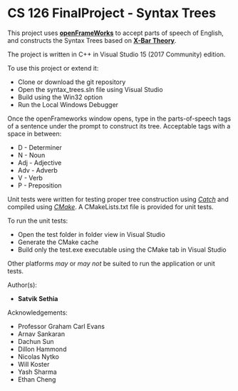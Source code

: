 # CS 126 FinalProject - Syntax Trees

This project uses [**openFrameWorks**](http://openframeworks.cc/) to accept parts of speech of English, and constructs the Syntax Trees based on [**X-Bar Theory**](https://en.wikipedia.org/wiki/X-bar_theory).

The project is written in C++ in Visual Studio 15 (2017 Community) edition.

To use this project or extend it: 

+ Clone or download the git repository
+ Open the syntax_trees.sln file using Visual Studio
+ Build using the Win32 option
+ Run the Local Windows Debugger

Once the openFrameworks window opens, type in the parts-of-speech tags of a sentence under the prompt to construct its tree.
Acceptable tags with a space in between:

+ D - Determiner
+ N - Noun
+ Adj - Adjective
+ Adv - Adverb
+ V - Verb
+ P - Preposition


Unit tests were written for testing proper tree construction using [*Catch*](https://github.com/catchorg/Catch2) and compiled using [*CMake*](https://cmake.org/). A CMakeLists.txt file is provided for unit tests. 

To run the unit tests:

+ Open the test folder in folder view in Visual Studio
+ Generate the CMake cache
+ Build only the test.exe executable using the CMake tab in Visual Studio

Other platforms *may* or *may not* be suited to run the application or unit tests.

Author(s):

+ **Satvik Sethia**

Acknowledgements:

+ Professor Graham Carl Evans
+ Arnav Sankaran
+ Dachun Sun
+ Dillon Hammond
+ Nicolas Nytko
+ Will Koster
+ Yash Sharma
+ Ethan Cheng
